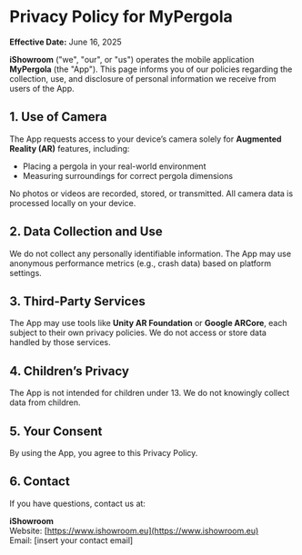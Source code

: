 # Privacy Policy for MyPergola

**Effective Date:** June 16, 2025

**iShowroom** ("we", "our", or "us") operates the mobile application **MyPergola** (the "App"). This page informs you of our policies regarding the collection, use, and disclosure of personal information we receive from users of the App.

## 1. Use of Camera

The App requests access to your device’s camera solely for **Augmented Reality (AR)** features, including:

- Placing a pergola in your real-world environment
- Measuring surroundings for correct pergola dimensions

No photos or videos are recorded, stored, or transmitted. All camera data is processed locally on your device.

## 2. Data Collection and Use

We do not collect any personally identifiable information. The App may use anonymous performance metrics (e.g., crash data) based on platform settings.

## 3. Third-Party Services

The App may use tools like **Unity AR Foundation** or **Google ARCore**, each subject to their own privacy policies. We do not access or store data handled by those services.

## 4. Children’s Privacy

The App is not intended for children under 13. We do not knowingly collect data from children.

## 5. Your Consent

By using the App, you agree to this Privacy Policy.

## 6. Contact

If you have questions, contact us at:

**iShowroom**  
Website: [https://www.ishowroom.eu](https://www.ishowroom.eu)  
Email: [insert your contact email]
